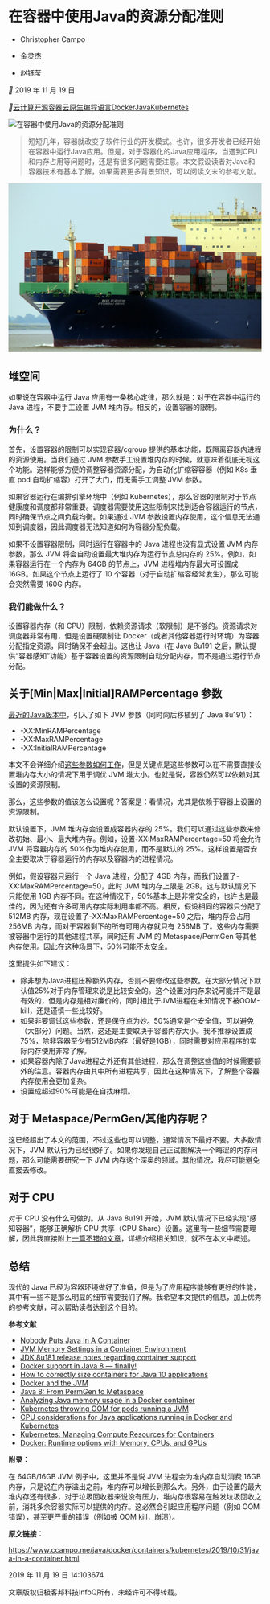# 在容器中使用Java的资源分配准则



- Christopher Campo

- 金灵杰

- 赵钰莹



** 2019 年 11 月 19 日

**[云计算](https://www.infoq.cn/topic/cloud-computing)[开源](https://www.infoq.cn/topic/opensource)[容器](https://www.infoq.cn/topic/container)[云原生](https://www.infoq.cn/topic/CloudNative)[编程语言](https://www.infoq.cn/topic/programing-languages)[Docker](https://www.infoq.cn/topic/Docker)[Java](https://www.infoq.cn/topic/java)[Kubernetes](https://www.infoq.cn/topic/Kubernetes)



![在容器中使用Java的资源分配准则](https://static001.infoq.cn/resource/image/08/44/08273829412f796cb419b4142d251a44.jpg?x-oss-process=image/crop,y_1,w_1920,h_1078/resize,w_726,h_408)

> 短短几年，容器就改变了软件行业的开发模式。也许，很多开发者已经开始在容器中运行Java应用。但是，对于容器化的Java应用程序，当遇到CPU和内存占用等问题时，还是有很多问题需要注意。本文假设读者对Java和容器技术有基本了解，如果需要更多背景知识，可以阅读文末的参考文献。



![img](在容器中使用Java的资源分配准则-InfoQ.assets/08273829412f796cb419b4142d251a44.jpg)



## 堆空间



如果说在容器中运行 Java 应用有一条核心定律，那么就是：对于在容器中运行的 Java 进程，不要手工设置 JVM 堆内存。相反的，设置容器的限制。



### 为什么？



首先，设置容器的限制可以实现容器/cgroup 提供的基本功能，既隔离容器内进程的资源使用。当我们通过 JVM 参数手工设置堆内存的时候，就意味着彻底无视这个功能。这样能够方便的调整容器资源分配，为自动化扩缩容容器（例如 K8s 垂直 pod 自动扩缩容）打开了大门，而无需手工调整 JVM 参数。



如果容器运行在编排引擎环境中（例如 Kubernetes），那么容器的限制对于节点健康度和调度都非常重要。调度器需要使用这些限制来找到适合容器运行的节点，同时确保节点之间负载均衡。如果通过 JVM 参数设置内存使用，这个信息无法通知到调度器，因此调度器无法知道如何为容器分配负载。



如果不设置容器限制，同时运行在容器中的 Java 进程也没有显式设置 JVM 内存参数，那么 JVM 将会自动设置最大堆内存为运行节点总内存的 25%。例如，如果容器运行在一个内存为 64GB 的节点上，JVM 进程堆内存最大可设置成 16GB。如果这个节点上运行了 10 个容器（对于自动扩缩容经常发生），那么可能会突然需要 160G 内存。



### 我们能做什么？



设置容器内存（和 CPU）限制，依赖资源请求（软限制）是不够的。资源请求对调度器非常有用，但是设置硬限制让 Docker（或者其他容器运行时环境）为容器分配指定资源，同时确保不会超出。这也让 Java（在 Java 8u191 之后，默认提供“容器感知”功能）基于容器设置的资源限制自动分配内存，而不是通过运行节点分配。



## 关于[Min|Max|Initial]RAMPercentage 参数



[最近的Java版本中](https://www.oracle.com/technetwork/java/javase/8u191-relnotes-5032181.html#JDK-8146115)，引入了如下 JVM 参数（同时向后移植到了 Java 8u191）：



- -XX:MinRAMPercentage
- -XX:MaxRAMPercentage
- -XX:InitialRAMPercentage



本文不会详细介绍[这些参数如何工作](https://stackoverflow.com/a/54297753)，但是关键点是这些参数可以在不需要直接设置堆内存大小的情况下用于调优 JVM 堆大小。也就是说，容器仍然可以依赖对其设置的资源限制。



那么，这些参数的值该怎么设置呢？答案是：看情况，尤其是依赖于容器上设置的资源限制。



默认设置下，JVM 堆内存会设置成容器内存的 25%。我们可以通过这些参数来修改初始、最小、最大堆内存。例如，设置-XX:MaxRAMPercentage=50 将会允许 JVM 将容器内存的 50%作为堆内存使用，而不是默认的 25%。这样设置是否安全主要取决于容器运行的内存以及容器内的进程情况。



例如，假设容器只运行一个 Java 进程，分配了 4GB 内存，而我们设置了-XX:MaxRAMPercentage=50，此时 JVM 堆内存上限是 2GB。这与默认情况下只能使用 1GB 内存不同。在这种情况下，50%基本上是非常安全的，也许也是最佳的，因为还有许多可用内存实际利用率都不高。相反，假设相同的容器只分配了 512MB 内存，现在设置了-XX:MaxRAMPercentage=50 之后，堆内存会占用 256MB 内存，而对于容器剩下的所有可用内存就只有 256MB 了。这些内存需要被容器中运行的其他进程共享，同时还有 JVM 的 Metaspace/PermGen 等其他内存使用。因此在这种场景下，50%可能不太安全。



这里提供如下建议：



- 除非想为Java进程压榨额外内存，否则不要修改这些参数。在大部分情况下默认值25%对于内存管理来说是比较安全的。这个设置对内存来说可能并不是最有效的，但是内存是相对廉价的，同时相比于JVM进程在未知情况下被OOM-kill，还是谨慎一些比较好。
- 如果非要调试这些参数，还是保守点为妙。50%通常是个安全值，可以避免（大部分）问题。当然，这还是主要取决于容器内存大小。我不推荐设置成75%，除非容器至少有512MB内存（最好是1GB），同时需要对应用程序的实际内存使用非常了解。
- 如果容器内除了Java进程之外还有其他进程，那么在调整这些值的时候需要额外的注意。容器内存由其中所有进程共享，因此在这种情况下，了解整个容器内存使用会更加复杂。
- 设置成超过90%可能是在自找麻烦。



## 对于 Metaspace/PermGen/其他内存呢？



这已经超出了本文的范围，不过这些也可以调整，通常情况下最好不要。大多数情况下，JVM 默认行为已经很好了。如果你发现自己正试图解决一个晦涩的内存问题，那么可能需要研究一下 JVM 内存这个深奥的领域。其他情况，我尽可能避免直接去修改。



## 对于 CPU



对于 CPU 没有什么可做的。从 Java 8u191 开始，JVM 默认情况下已经实现“感知容器”，能够正确解析 CPU 共享（CPU Share）设置。这里有一些细节需要理解，因此我直接附上[一篇不错的文章](https://medium.com/@christopher.batey/cpu-considerations-for-java-applications-running-in-docker-and-kubernetes-7925865235b7)，详细介绍相关知识，就不在本文中概述。



## 总结



现代的 Java 已经为容器环境做好了准备，但是为了应用程序能够有更好的性能，其中有一些不是那么明显的细节需要我们了解。我希望本文提供的信息，加上优秀的参考文献，可以帮助读者达到这个目的。



**参考文献**



- [Nobody Puts Java In A Container](https://jaxenter.com/nobody-puts-java-container-139373.html)
- [JVM Memory Settings in a Container Environment](https://medium.com/adorsys/jvm-memory-settings-in-a-container-environment-64b0840e1d9e)
- [JDK 8u181 release notes regarding container support](https://www.oracle.com/technetwork/java/javase/8u191-relnotes-5032181.html#JDK-8146115)
- [Docker support in Java 8 — finally!](https://blog.softwaremill.com/docker-support-in-new-java-8-finally-fd595df0ca54)
- [How to correctly size containers for Java 10 applications](https://banzaicloud.com/blog/java10-container-sizing/)
- [Docker and the JVM](https://www.javacodegeeks.com/2018/12/docker-jvm.html)
- [Java 8: From PermGen to Metaspace](https://dzone.com/articles/java-8-permgen-metaspace)
- [Analyzing Java memory usage in a Docker container](http://trustmeiamadeveloper.com/2016/03/18/where-is-my-memory-java/)
- [Kubernetes throwing OOM for pods running a JVM](https://stackoverflow.com/questions/52596383/kubernetes-throwing-oom-for-pods-running-a-jvm)
- [CPU considerations for Java applications running in Docker and Kubernetes](https://medium.com/@christopher.batey/cpu-considerations-for-java-applications-running-in-docker-and-kubernetes-7925865235b7)
- [Kubernetes: Managing Compute Resources for Containers](https://kubernetes.io/docs/concepts/configuration/manage-compute-resources-container)
- [Docker: Runtime options with Memory, CPUs, and GPUs](https://docs.docker.com/config/containers/resource_constraints)



**附录：**



在 64GB/16GB JVM 例子中，这里并不是说 JVM 进程会为堆内存自动消费 16GB 内存，只是说在内存溢出之前，堆内存可以增长到那么大。另外，由于设置的最大堆内存还有很多，对于垃圾回收器来说没有压力，堆内存很容易在触发垃圾回收之前，消耗多余容器实际可以提供的内存。这必然会引起应用程序问题（例如 OOM 错误），甚至更严重的错误（例如被 OOM kill，崩溃）。



**原文链接：**



https://www.ccampo.me/java/docker/containers/kubernetes/2019/10/31/java-in-a-container.html



2019 年 11 月 19 日 14:103674

文章版权归极客邦科技InfoQ所有，未经许可不得转载。